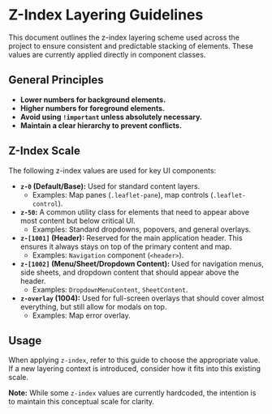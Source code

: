 # Z-Index Layering Guidelines

This document outlines the z-index layering scheme used across the project to ensure consistent and predictable stacking of elements. These values are currently applied directly in component classes.

## General Principles

*   **Lower numbers for background elements.**
*   **Higher numbers for foreground elements.**
*   **Avoid using `!important` unless absolutely necessary.**
*   **Maintain a clear hierarchy to prevent conflicts.**

## Z-Index Scale

The following z-index values are used for key UI components:

*   **`z-0` (Default/Base):** Used for standard content layers.
    *   Examples: Map panes (`.leaflet-pane`), map controls (`.leaflet-control`).
*   **`z-50`:** A common utility class for elements that need to appear above most content but below critical UI.
    *   Examples: Standard dropdowns, popovers, and general overlays.
*   **`z-[1001]` (Header):** Reserved for the main application header. This ensures it always stays on top of the primary content and map.
    *   Examples: `Navigation` component (`<header>`).
*   **`z-[1002]` (Menu/Sheet/Dropdown Content):** Used for navigation menus, side sheets, and dropdown content that should appear above the header.
    *   Examples: `DropdownMenuContent`, `SheetContent`.
*   **`z-overlay` (1004):** Used for full-screen overlays that should cover almost everything, but still allow for modals on top.
    *   Examples: Map error overlay.

## Usage

When applying `z-index`, refer to this guide to choose the appropriate value. If a new layering context is introduced, consider how it fits into this existing scale.

**Note:** While some `z-index` values are currently hardcoded, the intention is to maintain this conceptual scale for clarity.

